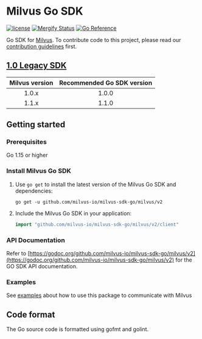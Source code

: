 # Milvus Go SDK

[![license](https://img.shields.io/hexpm/l/plug.svg?color=green)](https://github.com/milvus-io/milvus-sdk-go/blob/master/LICENSE)
[![Mergify Status][mergify-status]][mergify]
[![Go Reference](https://pkg.go.dev/badge/github.com/milvus-io/milvus-sdk-go/v2.svg)](https://pkg.go.dev/github.com/milvus-io/milvus-sdk-go/v2)

[mergify]: https://mergify.io
[mergify-status]: https://img.shields.io/endpoint.svg?url=https://gh.mergify.io/badges/milvus-io/milvus-sdk-go&style=plastic


Go SDK for [Milvus](https://github.com/milvus-io/milvus). To contribute code to this project, please read our [contribution guidelines](https://github.com/milvus-io/milvus/blob/master/CONTRIBUTING.md) first.


## [1.0 Legacy SDK](https://github.com/milvus-io/milvus-sdk-go/tree/v1.1.0)
|Milvus version| Recommended Go SDK version |
|:-----:|:-----:|
| 1.0.x | 1.0.0 |
| 1.1.x | 1.1.0 |

## Getting started

### Prerequisites

Go 1.15 or higher

### Install Milvus Go SDK

1. Use `go get` to install the latest version of the Milvus Go SDK and dependencies:

   ```shell
   go get -u github.com/milvus-io/milvus-sdk-go/milvus/v2
   ```

2. Include the Milvus Go SDK in your application:

   ```go
   import "github.com/milvus-io/milvus-sdk-go/milvus/v2/client"
   ```

### API Documentation

Refer to [https://godoc.org/github.com/milvus-io/milvus-sdk-go/milvus/v2](https://godoc.org/github.com/milvus-io/milvus-sdk-go/milvus/v2) for the GO SDK API documentation.

### Examples
   
See [examples](example/README.md) about how to use this package to communicate with Milvus

## Code format

The Go source code is formatted using gofmt and golint.
